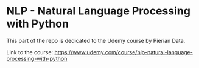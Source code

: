 # NLP - Natural Language Processing with Python

This part of the repo is dedicated to the Udemy course by Pierian Data.

Link to the course: https://www.udemy.com/course/nlp-natural-language-processing-with-python
